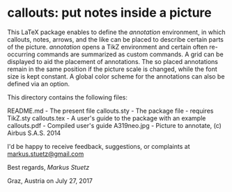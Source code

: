 # callouts: put notes inside a picture

This LaTeX package enables to define the _annotation_ environment, in which callouts, notes, arrows, and the like can be placed to describe certain parts of the picture. _annotation_ opens a TikZ environment and certain often re-occurring commands are summarized as custom commands. A grid can be displayed to aid the placement of annotations. The so placed annotations remain in the same position if the picture scale is changed, while the font size is kept constant. A global color scheme for the annotations can also be defined via an option.

This directory contains the following files:

README.md		- The present file
callouts.sty		- The package file - requires TikZ.sty
callouts.tex		- A user's guide to the package with an example
callouts.pdf		- Compiled user's guide
A319neo.jpg		- Picture to annotate, (c) Airbus S.A.S. 2014

I'd be happy to receive feedback, suggestions, or complaints at <markus.stuetz@gmail.com>

Best regards,
_Markus Stuetz_

Graz, Austria on July 27, 2017
